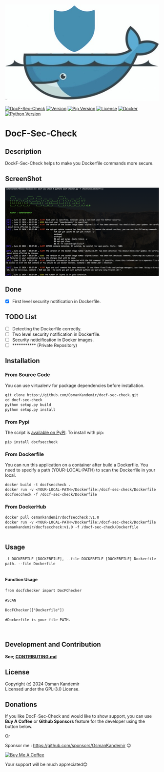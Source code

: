 ![Logo](logo.png)

[![DocF-Sec-Check](https://img.shields.io/badge/DocFSecCheck-red)](https://www.github.com/OsmanKandemir/docf-sec-check)
[![Version](https://img.shields.io/badge/version-1.0-blue.svg)](https://github.com/OsmanKandemir/docf-sec-check)
[![Pip Version](https://img.shields.io/badge/pypi-23.0.1-green)](https://www.python.org)
[![License](https://img.shields.io/badge/license-GPL-blue.svg)](https://github.com/OsmanKandemir/docf-sec-check/blob/main/LICENSE)
[![Docker](https://img.shields.io/badge/docker-build-important.svg?logo=Docker)](https://www.docker.com)
[![Python Version](https://img.shields.io/badge/python-3.11-green)](https://www.python.org)

# DocF-Sec-Check

## Description

DockF-Sec-Check helps to make you Dockerfile commands more secure.


## ScreenShot

![](screen.png)

## Done

- [x] First level security notification in Dockerfile.

## TODO List
- [ ] Detecting the Dockerfile correctly.
- [ ] Two level security notification in Dockerfile.
- [ ] Security noticification in Docker images.
- [ ] *********** (Private Repository)

## Installation

### From Source Code

You can use virtualenv for package dependencies before installation.

```
git clone https://github.com/OsmanKandemir/docf-sec-check.git
cd docf-sec-check
python setup.py build
python setup.py install
```

### From Pypi

The script is [available on PyPI](https://pypi.org/project/docfseccheck/). To install with pip:
```
pip install docfseccheck
```

### From Dockerfile

You can run this application on a container after build a Dockerfile. You need to specify a path (YOUR-LOCAL-PATH) to scan the Dockerfile in your local.

```
docker build -t docfseccheck .
docker run -v <YOUR-LOCAL-PATH>/Dockerfile:/docf-sec-check/Dockerfile docfseccheck -f /docf-sec-check/Dockerfile

```

### From DockerHub

```
docker pull osmankandemir/docfseccheck:v1.0
docker run -v <YOUR-LOCAL-PATH>/Dockerfile:/docf-sec-check/Dockerfile osmankandemir/docfseccheck:v1.0 -f /docf-sec-check/Dockerfile


```

## Usage


```
-f DOCKERFILE [DOCKERFILE], --file DOCKERFILE [DOCKERFILE] Dockerfile path. --file Dockerfile
 
```

#### Function Usage

```
from docfchecker import DocFChecker

#SCAN

DocFChecker(["Dockerfile"]) 

#Dockerfile is your file PATH.



```


## Development and Contribution

#### See; [CONTRIBUTING.md](CONTRIBUTING.md)


## License

Copyright (c) 2024 Osman Kandemir \
Licensed under the GPL-3.0 License.

## Donations

If you like DocF-Sec-Check and would like to show support, you can use **Buy A Coffee** or **Github Sponsors** feature for the developer using the button below.

Or

Sponsor me : https://github.com/sponsors/OsmanKandemir 😊

<a href="https://www.buymeacoffee.com/OsmanKandemir" target="_blank"><img src="https://cdn.buymeacoffee.com/buttons/default-orange.png" alt="Buy Me A Coffee" height="41" width="174"></a>

Your support will be much appreciated😊


